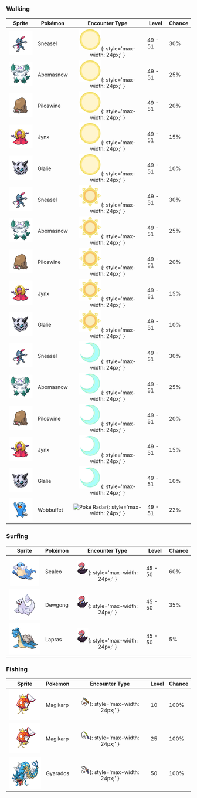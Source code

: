 ### Walking

| Sprite | Pokémon | Encounter Type | Level | Chance |
|:------:|---------|:--------------:|-------|--------|
| ![Sneasel](../../assets/sprites/sneasel/front.gif) | Sneasel | ![Morning](../../assets/encounter_types/morning.png "Morning"){: style='max-width: 24px;' } | 49 - 51 | 30% |
| ![Abomasnow](../../assets/sprites/abomasnow/front.gif) | Abomasnow | ![Morning](../../assets/encounter_types/morning.png "Morning"){: style='max-width: 24px;' } | 49 - 51 | 25% |
| ![Piloswine](../../assets/sprites/piloswine/front.gif) | Piloswine | ![Morning](../../assets/encounter_types/morning.png "Morning"){: style='max-width: 24px;' } | 49 - 51 | 20% |
| ![Jynx](../../assets/sprites/jynx/front.gif) | Jynx | ![Morning](../../assets/encounter_types/morning.png "Morning"){: style='max-width: 24px;' } | 49 - 51 | 15% |
| ![Glalie](../../assets/sprites/glalie/front.gif) | Glalie | ![Morning](../../assets/encounter_types/morning.png "Morning"){: style='max-width: 24px;' } | 49 - 51 | 10% |
| ![Sneasel](../../assets/sprites/sneasel/front.gif) | Sneasel | ![Day](../../assets/encounter_types/day.png "Day"){: style='max-width: 24px;' } | 49 - 51 | 30% |
| ![Abomasnow](../../assets/sprites/abomasnow/front.gif) | Abomasnow | ![Day](../../assets/encounter_types/day.png "Day"){: style='max-width: 24px;' } | 49 - 51 | 25% |
| ![Piloswine](../../assets/sprites/piloswine/front.gif) | Piloswine | ![Day](../../assets/encounter_types/day.png "Day"){: style='max-width: 24px;' } | 49 - 51 | 20% |
| ![Jynx](../../assets/sprites/jynx/front.gif) | Jynx | ![Day](../../assets/encounter_types/day.png "Day"){: style='max-width: 24px;' } | 49 - 51 | 15% |
| ![Glalie](../../assets/sprites/glalie/front.gif) | Glalie | ![Day](../../assets/encounter_types/day.png "Day"){: style='max-width: 24px;' } | 49 - 51 | 10% |
| ![Sneasel](../../assets/sprites/sneasel/front.gif) | Sneasel | ![Night](../../assets/encounter_types/night.png "Night"){: style='max-width: 24px;' } | 49 - 51 | 30% |
| ![Abomasnow](../../assets/sprites/abomasnow/front.gif) | Abomasnow | ![Night](../../assets/encounter_types/night.png "Night"){: style='max-width: 24px;' } | 49 - 51 | 25% |
| ![Piloswine](../../assets/sprites/piloswine/front.gif) | Piloswine | ![Night](../../assets/encounter_types/night.png "Night"){: style='max-width: 24px;' } | 49 - 51 | 20% |
| ![Jynx](../../assets/sprites/jynx/front.gif) | Jynx | ![Night](../../assets/encounter_types/night.png "Night"){: style='max-width: 24px;' } | 49 - 51 | 15% |
| ![Glalie](../../assets/sprites/glalie/front.gif) | Glalie | ![Night](../../assets/encounter_types/night.png "Night"){: style='max-width: 24px;' } | 49 - 51 | 10% |
| ![Wobbuffet](../../assets/sprites/wobbuffet/front.gif) | Wobbuffet | ![Poké Radar](../../assets/encounter_types/poké_radar.png "Poké Radar"){: style='max-width: 24px;' } | 49 - 51 | 22% |

### Surfing

| Sprite | Pokémon | Encounter Type | Level | Chance |
|:------:|---------|:--------------:|-------|--------|
| ![Sealeo](../../assets/sprites/sealeo/front.gif) | Sealeo | ![Surf](../../assets/encounter_types/surf.png "Surf"){: style='max-width: 24px;' } | 45 - 50 | 60% |
| ![Dewgong](../../assets/sprites/dewgong/front.gif) | Dewgong | ![Surf](../../assets/encounter_types/surf.png "Surf"){: style='max-width: 24px;' } | 45 - 50 | 35% |
| ![Lapras](../../assets/sprites/lapras/front.gif) | Lapras | ![Surf](../../assets/encounter_types/surf.png "Surf"){: style='max-width: 24px;' } | 45 - 50 | 5% |

### Fishing

| Sprite | Pokémon | Encounter Type | Level | Chance |
|:------:|---------|:--------------:|-------|--------|
| ![Magikarp](../../assets/sprites/magikarp/front.gif) | Magikarp | ![Old Rod](../../assets/encounter_types/old_rod.png "Old Rod"){: style='max-width: 24px;' } | 10 | 100% |
| ![Magikarp](../../assets/sprites/magikarp/front.gif) | Magikarp | ![Good Rod](../../assets/encounter_types/good_rod.png "Good Rod"){: style='max-width: 24px;' } | 25 | 100% |
| ![Gyarados](../../assets/sprites/gyarados/front.gif) | Gyarados | ![Super Rod](../../assets/encounter_types/super_rod.png "Super Rod"){: style='max-width: 24px;' } | 50 | 100% |

